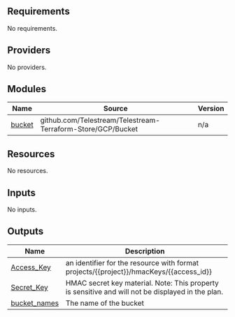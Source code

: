 ## Requirements

No requirements.

## Providers

No providers.

## Modules

| Name | Source | Version |
|------|--------|---------|
| <a name="module_bucket"></a> [bucket](#module\_bucket) | github.com/Telestream/Telestream-Terraform-Store/GCP/Bucket | n/a |

## Resources

No resources.

## Inputs

No inputs.

## Outputs

| Name | Description |
|------|-------------|
| <a name="output_Access_Key"></a> [Access\_Key](#output\_Access\_Key) | an identifier for the resource with format projects/{{project}}/hmacKeys/{{access\_id}} |
| <a name="output_Secret_Key"></a> [Secret\_Key](#output\_Secret\_Key) | HMAC secret key material. Note: This property is sensitive and will not be displayed in the plan. |
| <a name="output_bucket_names"></a> [bucket\_names](#output\_bucket\_names) | The name of the bucket |
